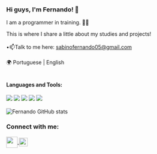 ### Hi guys, I'm Fernando! 👾

I am a programmer in training. 🧑‍💻

This is where I share a little about my studies and projects!
<br>
<br>
•📫Talk to me here: sabinofernando05@gmail.com
<br>
<br>
🌍 Portuguese | English
<br>
<br>

#### Languages and Tools:
<img src="https://img.shields.io/badge/JavaScript-F7DF1E?style=for-the-badge&logo=javascript&logoColor=black"> <img src="https://img.shields.io/badge/React-20232A?style=for-the-badge&logo=react&logoColor=61DAFB"> <img src="https://img.shields.io/badge/Node.js-43853D?style=for-the-badge&logo=node.js&logoColor=white">  <img src="https://img.shields.io/badge/GIT-E44C30?style=for-the-badge&logo=git&logoColor=white"> <img src="https://img.shields.io/badge/Bootstrap-563D7C?style=for-the-badge&logo=bootstrap&logoColor=white">
<br>
<br>
![Fernando GitHub stats](https://github-readme-stats.vercel.app/api?username=nandosabino&show_icons=true&theme=transparent)

### Connect with me:
<a href="https://www.linkedin.com/in/fernando-sabino-da-silva-carneiro-495220305/">
<img src="https://github.com/user-attachments/assets/11784568-8a11-4bf5-b48b-18409ba6f566" align="center" width="30px">
</a>
<a href="https://www.instagram.com/_nandosabino/">
  <img src="https://github.com/user-attachments/assets/051e4dfe-b62d-4985-8762-629b059c465e" align="center" width="23px"> 
</a>


